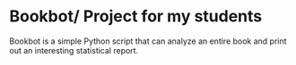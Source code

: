 # Bookbot/ Project for my students
Bookbot is a simple Python script that can analyze an entire book and print out an interesting statistical report.
